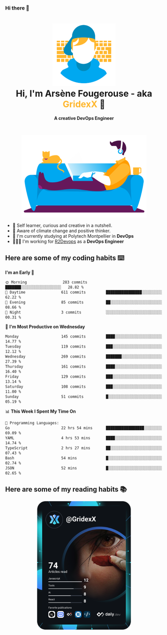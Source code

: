 ### Hi there 👋

<!--
**GridexX/gridexx** is a ✨ _special_ ✨ repository because its `README.md` (this file) appears on your GitHub profile.

Here are some ideas to get you started:

- 🔭 I’m currently working on ...
- 🌱 I’m currently learning ...
- 👯 I’m looking to collaborate on ...
- 🤔 I’m looking for help with ...
- 💬 Ask me about ...
- 📫 How to reach me: ...
- 😄 Pronouns: ...
- ⚡ Fun fact: ...
-->


<!-- Header -->
<h1 align="center">
  <img src="./images/user_profile.png" width="200">
  <br>
  Hi, I'm Arsène Fougerouse - aka <span style="color:#ffb72e">GridexX</span> 👋
</h1>


<p align="center">
  <b>A creative DevOps Engineer </b>
</p>
<br/>
<p align="center">
  <img src="./images/man_couch.png" width="400">
</p>

- 🎨 Self learner, curious and creative in a nutshell. 
- 🌱 Aware of climate change and positive thinker.
- 📕 I'm currently studying at Polytech Montpellier in **DevOps**
- 👨🏻‍💻 I'm working for [R2Devops](https://r2devops.io) as a **DevOps Engineer**


## Here are some of my coding habits ⌨️

<!-- Add a section about tech and Ops stack
  Like this one : https://github.com/Xanthus58#-tech-stack
-->
<!--START_SECTION:waka-->
**I'm an Early 🐤** 

```text
🌞 Morning                283 commits         ███████░░░░░░░░░░░░░░░░░░   28.82 % 
🌆 Daytime                611 commits         ████████████████░░░░░░░░░   62.22 % 
🌃 Evening                85 commits          ██░░░░░░░░░░░░░░░░░░░░░░░   08.66 % 
🌙 Night                  3 commits           ░░░░░░░░░░░░░░░░░░░░░░░░░   00.31 % 
```
📅 **I'm Most Productive on Wednesday** 

```text
Monday                   145 commits         ████░░░░░░░░░░░░░░░░░░░░░   14.77 % 
Tuesday                  119 commits         ███░░░░░░░░░░░░░░░░░░░░░░   12.12 % 
Wednesday                269 commits         ███████░░░░░░░░░░░░░░░░░░   27.39 % 
Thursday                 161 commits         ████░░░░░░░░░░░░░░░░░░░░░   16.40 % 
Friday                   129 commits         ███░░░░░░░░░░░░░░░░░░░░░░   13.14 % 
Saturday                 108 commits         ███░░░░░░░░░░░░░░░░░░░░░░   11.00 % 
Sunday                   51 commits          █░░░░░░░░░░░░░░░░░░░░░░░░   05.19 % 
```


📊 **This Week I Spent My Time On** 

```text
💬 Programming Languages: 
Go                       22 hrs 54 mins      █████████████████░░░░░░░░   69.09 % 
YAML                     4 hrs 53 mins       ████░░░░░░░░░░░░░░░░░░░░░   14.74 % 
TypeScript               2 hrs 27 mins       ██░░░░░░░░░░░░░░░░░░░░░░░   07.43 % 
Bash                     54 mins             █░░░░░░░░░░░░░░░░░░░░░░░░   02.74 % 
JSON                     52 mins             █░░░░░░░░░░░░░░░░░░░░░░░░   02.65 % 
```


<!--END_SECTION:waka-->

## Here are some of my reading habits 📚
<div  align="center">
  <img src="./images/devcard.svg" width="300">
</div>
